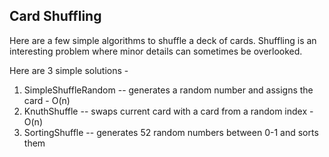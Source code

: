 Card Shuffling
--------------

Here are a few simple algorithms to shuffle a deck of cards. Shuffling is an interesting problem
where minor details can sometimes be overlooked.

Here are 3 simple solutions -

1. SimpleShuffleRandom -- generates a random number and assigns the card - O(n)
2. KnuthShuffle -- swaps current card with a card from a random index - O(n)
3. SortingShuffle -- generates 52 random numbers between 0-1 and sorts them

